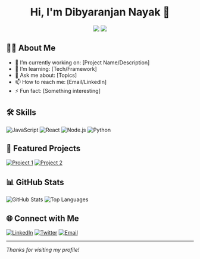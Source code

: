 <!-- Profile Header -->
<h1 align="center">Hi, I'm Dibyaranjan Nayak 👋</h1>
<p align="center">
  <img src="https://img.shields.io/github/followers/[your-username]?label=Follow&style=social" />
  <img src="https://img.shields.io/github/stars/[your-username]?style=social" />
</p>

<!-- About Section -->
## 👨‍💻 About Me

- 🔭 I’m currently working on: [Project Name/Description]
- 🌱 I’m learning: [Tech/Framework]
- 💬 Ask me about: [Topics]
- 📫 How to reach me: [Email/LinkedIn]
- ⚡ Fun fact: [Something interesting]

<!-- Skills Section -->
## 🛠️ Skills

![JavaScript](https://img.shields.io/badge/-JavaScript-black?style=flat-square&logo=javascript)
![React](https://img.shields.io/badge/-React-black?style=flat-square&logo=react)
![Node.js](https://img.shields.io/badge/-Node.js-black?style=flat-square&logo=node.js)
![Python](https://img.shields.io/badge/-Python-black?style=flat-square&logo=python)
<!-- Add more as needed -->

<!-- Pinned Projects -->
## 📌 Featured Projects

[![Project 1](https://github-readme-stats.vercel.app/api/pin/?username=[your-username]&repo=[repo-name])](https://github.com/[your-username]/[repo-name])
[![Project 2](https://github-readme-stats.vercel.app/api/pin/?username=[your-username]&repo=[repo-name])](https://github.com/[your-username]/[repo-name])
<!-- Add more as needed -->

<!-- GitHub Stats -->
## 📊 GitHub Stats

![GitHub Stats](https://github-readme-stats.vercel.app/api?username=[your-username]&show_icons=true&hide_title=true&count_private=true&theme=default)
![Top Languages](https://github-readme-stats.vercel.app/api/top-langs/?username=[your-username]&layout=compact)

<!-- Social Links -->
## 🌐 Connect with Me

[![LinkedIn](https://img.shields.io/badge/-LinkedIn-blue?style=flat-square&logo=linkedin)](https://linkedin.com/in/[your-linkedin])
[![Twitter](https://img.shields.io/badge/-Twitter-blue?style=flat-square&logo=twitter)](https://twitter.com/[your-twitter])
[![Email](https://img.shields.io/badge/-Email-black?style=flat-square&logo=gmail)](mailto:[your-email])

---

*Thanks for visiting my profile!*
